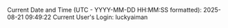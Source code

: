 Current Date and Time (UTC - YYYY-MM-DD HH:MM:SS formatted): 2025-08-21 09:49:22
Current User's Login: luckyaiman
